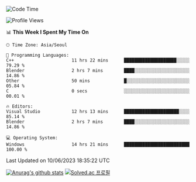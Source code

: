 <!--START_SECTION:waka-->
![Code Time](http://img.shields.io/badge/Code%20Time-279%20hrs%2024%20mins-blue)

![Profile Views](http://img.shields.io/badge/Profile%20Views-0-blue)

📊 **This Week I Spent My Time On** 

```text
🕑︎ Time Zone: Asia/Seoul

💬 Programming Languages: 
C++                      11 hrs 22 mins      ████████████████████░░░░░   79.29 % 
Blender                  2 hrs 7 mins        ████░░░░░░░░░░░░░░░░░░░░░   14.86 % 
Other                    50 mins             █░░░░░░░░░░░░░░░░░░░░░░░░   05.84 % 
C                        0 secs              ░░░░░░░░░░░░░░░░░░░░░░░░░   00.01 % 

🔥 Editors: 
Visual Studio            12 hrs 13 mins      █████████████████████░░░░   85.14 % 
Blender                  2 hrs 7 mins        ████░░░░░░░░░░░░░░░░░░░░░   14.86 % 

💻 Operating System: 
Windows                  14 hrs 21 mins      █████████████████████████   100.00 % 
```


 Last Updated on 10/06/2023 18:35:22 UTC
<!--END_SECTION:waka-->
[![Anurag's github stats](https://github-readme-stats.vercel.app/api?username=heosumin518)](https://github.com/anuraghazra/github-readme-stats)
[![Solved.ac
프로필](http://mazassumnida.wtf/api/v2/generate_badge?boj=heosumin)](https://solved.ac/heosumin)

